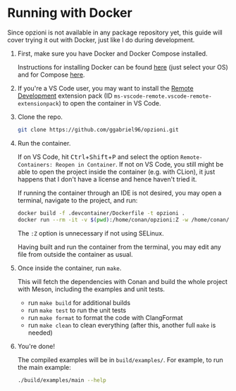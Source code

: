 # Running with Docker

Since opzioni is not available in any package repository yet, this guide will cover trying it out with Docker, just like I do during development.

1. First, make sure you have Docker and Docker Compose installed.
    
    Instructions for installing Docker can be found [here](https://docs.docker.com/engine/install/) (just select your OS) and for Compose [here](https://docs.docker.com/compose/install/).

1. If you're a VS Code user, you may want to install the [Remote Development](https://code.visualstudio.com/docs/remote/remote-overview) extension pack (ID `ms-vscode-remote.vscode-remote-extensionpack`) to open the container in VS Code.

1. Clone the repo.

    ```sh
    git clone https://github.com/ggabriel96/opzioni.git
    ```

1. Run the container.

    If on VS Code, hit <kbd>Ctrl</kbd>+<kbd>Shift</kbd>+<kbd>P</kbd> and select the option `Remote-Containers: Reopen in Container`.
    If not on VS Code, you still might be able to open the project inside the container (e.g. with CLion), it just happens that I don't have a license and hence haven't tried it.

    If running the container through an IDE is not desired, you may open a terminal, navigate to the project, and run:

    ```sh
    docker build -f .devcontainer/Dockerfile -t opzioni .
    docker run --rm -it -v $(pwd):/home/conan/opzioni:Z -w /home/conan/opzioni/ opzioni
    ```

    The `:Z` option is unnecessary if not using SELinux.

    Having built and run the container from the terminal, you may edit any file from outside the container as usual.

1. Once inside the container, run `make`.

    This will fetch the dependencies with Conan and build the whole project with Meson, including the examples and unit tests.
    
    - run `make build` for additional builds
    - run `make test` to run the unit tests
    - run `make format` to format the code with ClangFormat
    - run `make clean` to clean everything (after this, another full `make` is needed)

1. You're done!

    The compiled examples will be in `build/examples/`.
    For example, to run the main example:

    ```sh
    ./build/examples/main --help
    ```
